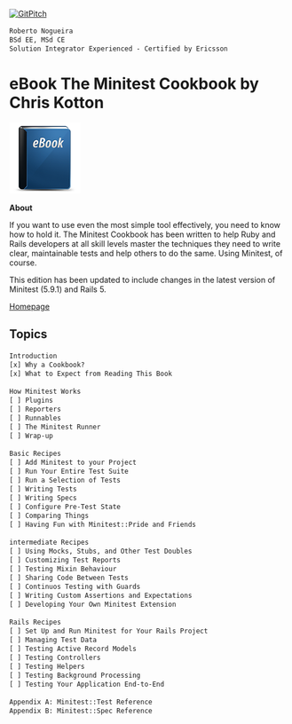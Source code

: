 [![GitPitch](https://gitpitch.com/assets/badge.svg)](https://gitpitch.com/enogrob/ebook-project/master)
```
Roberto Nogueira  
BSd EE, MSd CE
Solution Integrator Experienced - Certified by Ericsson
```
# eBook The Minitest Cookbook by Chris Kotton

![ebook image](assets/ebook.png)

**About**

If you want to use even the most simple tool effectively, you need to know how to hold it. The Minitest Cookbook has been written to help Ruby and Rails developers at all skill levels master the techniques they need to write clear, maintainable tests and help others to do the same.  Using Minitest, of course.

This edition has been updated to include changes in the latest version of Minitest (5.9.1) and Rails 5.

[Homepage](https://gumroad.com/d/8cd6f2ea6fc87645eb9d59f4ea409872)

## Topics
```
Introduction
[x] Why a Cookbook?
[x] What to Expect from Reading This Book

How Minitest Works
[ ] Plugins
[ ] Reporters
[ ] Runnables
[ ] The Minitest Runner
[ ] Wrap-up

Basic Recipes
[ ] Add Minitest to your Project
[ ] Run Your Entire Test Suite
[ ] Run a Selection of Tests
[ ] Writing Tests
[ ] Writing Specs
[ ] Configure Pre-Test State
[ ] Comparing Things
[ ] Having Fun with Minitest::Pride and Friends

intermediate Recipes
[ ] Using Mocks, Stubs, and Other Test Doubles
[ ] Customizing Test Reports
[ ] Testing Mixin Behaviour
[ ] Sharing Code Between Tests
[ ] Continuos Testing with Guards
[ ] Writing Custom Assertions and Expectations
[ ] Developing Your Own Minitest Extension

Rails Recipes
[ ] Set Up and Run Minitest for Your Rails Project
[ ] Managing Test Data
[ ] Testing Active Record Models
[ ] Testing Controllers
[ ] Testing Helpers
[ ] Testing Background Processing
[ ] Testing Your Application End-to-End

Appendix A: Minitest::Test Reference
Appendix B: Minitest::Spec Reference
```
